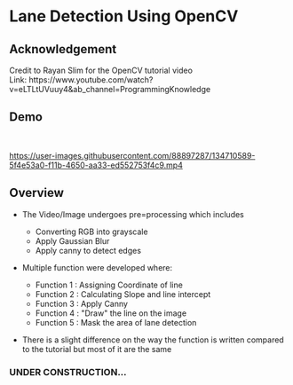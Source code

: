 <h1>Lane Detection Using OpenCV</h1>

<h2>Acknowledgement</h2>
Credit to Rayan Slim for the OpenCV tutorial video <br>
Link: https://www.youtube.com/watch?v=eLTLtUVuuy4&ab_channel=ProgrammingKnowledge

<h2>Demo</h2> <br>

https://user-images.githubusercontent.com/88897287/134710589-5f4e53a0-f11b-4650-aa33-ed552753f4c9.mp4

<h2>Overview</h2>

  * The Video/Image undergoes pre=processing which includes
    - Converting RGB into grayscale
    - Apply Gaussian Blur
    - Apply canny to detect edges
  
  * Multiple function were developed where:
    - Function 1 : Assigning Coordinate of line
    - Function 2 : Calculating Slope and line intercept
    - Function 3 : Apply Canny
    - Function 4 : "Draw" the line on the image
    - Function 5 : Mask the area of lane detection
  
  * There is a slight difference on the way the function is written compared to the tutorial but most of it are the same
  
  <h3>UNDER CONSTRUCTION...</h3>
